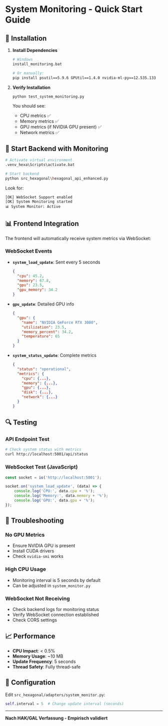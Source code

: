 # System Monitoring - Quick Start Guide

## 🚀 Installation

1. **Install Dependencies**
   ```bash
   # Windows
   install_monitoring.bat
   
   # Or manually:
   pip install psutil==5.9.6 GPUtil==1.4.0 nvidia-ml-py==12.535.133
   ```

2. **Verify Installation**
   ```bash
   python test_system_monitoring.py
   ```
   
   You should see:
   - CPU metrics ✅
   - Memory metrics ✅
   - GPU metrics (if NVIDIA GPU present) ✅
   - Network metrics ✅

## 🎯 Start Backend with Monitoring

```bash
# Activate virtual environment
.venv_hexa\Scripts\activate.bat

# Start backend
python src_hexagonal\hexagonal_api_enhanced.py
```

Look for:
```
[OK] WebSocket Support enabled
[OK] System Monitoring started
📊 System Monitor: Active
```

## 📊 Frontend Integration

The frontend will automatically receive system metrics via WebSocket:

### WebSocket Events
- **`system_load_update`**: Sent every 5 seconds
  ```json
  {
    "cpu": 45.2,
    "memory": 67.8,
    "gpu": 23.5,
    "gpu_memory": 34.2
  }
  ```

- **`gpu_update`**: Detailed GPU info
  ```json
  {
    "gpu": {
      "name": "NVIDIA GeForce RTX 3080",
      "utilization": 23.5,
      "memory_percent": 34.2,
      "temperature": 65
    }
  }
  ```

- **`system_status_update`**: Complete metrics
  ```json
  {
    "status": "operational",
    "metrics": {
      "cpu": {...},
      "memory": {...},
      "gpu": {...},
      "disk": {...},
      "network": {...}
    }
  }
  ```

## 🔍 Testing

### API Endpoint Test
```bash
# Check system status with metrics
curl http://localhost:5001/api/status
```

### WebSocket Test (JavaScript)
```javascript
const socket = io('http://localhost:5001');

socket.on('system_load_update', (data) => {
    console.log('CPU:', data.cpu + '%');
    console.log('Memory:', data.memory + '%');
    console.log('GPU:', data.gpu + '%');
});
```

## 🐛 Troubleshooting

### No GPU Metrics
- Ensure NVIDIA GPU is present
- Install CUDA drivers
- Check `nvidia-smi` works

### High CPU Usage
- Monitoring interval is 5 seconds by default
- Can be adjusted in `system_monitor.py`

### WebSocket Not Receiving
- Check backend logs for monitoring status
- Verify WebSocket connection established
- Check CORS settings

## 📈 Performance

- **CPU Impact**: < 0.5%
- **Memory Usage**: ~10 MB
- **Update Frequency**: 5 seconds
- **Thread Safety**: Fully thread-safe

## 🔧 Configuration

Edit `src_hexagonal/adapters/system_monitor.py`:

```python
self.interval = 5  # Change update interval (seconds)
```

---

**Nach HAK/GAL Verfassung - Empirisch validiert**
